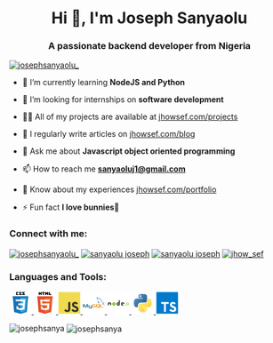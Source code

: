 <h1 align="center">Hi 👋, I'm Joseph Sanyaolu</h1>
<h3 align="center">A passionate backend developer from Nigeria</h3>

<p align="left"> <a href="https://twitter.com/josephsanyaolu_" target="blank"><img src="https://img.shields.io/twitter/follow/josephsanyaolu_?logo=twitter&style=for-the-badge" alt="josephsanyaolu_" /></a> </p>

- 🌱 I’m currently learning **NodeJS and Python**

- 🤝 I’m looking for internships on **software development**

- 👨‍💻 All of my projects are available at [jhowsef.com/projects](jhowsef.com/projects)

- 📝 I regularly write articles on [jhowsef.com/blog](jhowsef.com/blog)

- 💬 Ask me about **Javascript object oriented programming**

- 📫 How to reach me **sanyaoluj1@gmail.com**

- 📄 Know about my experiences [jhowsef.com/portfolio](jhowsef.com/portfolio)

- ⚡ Fun fact **I love bunnies🐰**

<h3 align="left">Connect with me:</h3>
<p align="left">
<a href="https://twitter.com/josephsanyaolu_" target="blank"><img align="center" src="https://raw.githubusercontent.com/rahuldkjain/github-profile-readme-generator/master/src/images/icons/Social/twitter.svg" alt="josephsanyaolu_" height="30" width="40" /></a>
<a href="https://linkedin.com/in/sanyaolu joseph" target="blank"><img align="center" src="https://raw.githubusercontent.com/rahuldkjain/github-profile-readme-generator/master/src/images/icons/Social/linked-in-alt.svg" alt="sanyaolu joseph" height="30" width="40" /></a>
<a href="https://fb.com/sanyaolu joseph" target="blank"><img align="center" src="https://raw.githubusercontent.com/rahuldkjain/github-profile-readme-generator/master/src/images/icons/Social/facebook.svg" alt="sanyaolu joseph" height="30" width="40" /></a>
<a href="https://instagram.com/jhow_sef" target="blank"><img align="center" src="https://raw.githubusercontent.com/rahuldkjain/github-profile-readme-generator/master/src/images/icons/Social/instagram.svg" alt="jhow_sef" height="30" width="40" /></a>
</p>

<h3 align="left">Languages and Tools:</h3>
<p align="left"> <a href="https://www.w3schools.com/css/" target="_blank" rel="noreferrer"> <img src="https://raw.githubusercontent.com/devicons/devicon/master/icons/css3/css3-original-wordmark.svg" alt="css3" width="40" height="40"/> </a> <a href="https://www.w3.org/html/" target="_blank" rel="noreferrer"> <img src="https://raw.githubusercontent.com/devicons/devicon/master/icons/html5/html5-original-wordmark.svg" alt="html5" width="40" height="40"/> </a> <a href="https://developer.mozilla.org/en-US/docs/Web/JavaScript" target="_blank" rel="noreferrer"> <img src="https://raw.githubusercontent.com/devicons/devicon/master/icons/javascript/javascript-original.svg" alt="javascript" width="40" height="40"/> </a> <a href="https://www.mysql.com/" target="_blank" rel="noreferrer"> <img src="https://raw.githubusercontent.com/devicons/devicon/master/icons/mysql/mysql-original-wordmark.svg" alt="mysql" width="40" height="40"/> </a> <a href="https://nodejs.org" target="_blank" rel="noreferrer"> <img src="https://raw.githubusercontent.com/devicons/devicon/master/icons/nodejs/nodejs-original-wordmark.svg" alt="nodejs" width="40" height="40"/> </a> <a href="https://www.python.org" target="_blank" rel="noreferrer"> <img src="https://raw.githubusercontent.com/devicons/devicon/master/icons/python/python-original.svg" alt="python" width="40" height="40"/> </a> <a href="https://www.typescriptlang.org/" target="_blank" rel="noreferrer"> <img src="https://raw.githubusercontent.com/devicons/devicon/master/icons/typescript/typescript-original.svg" alt="typescript" width="40" height="40"/> </a> </p>

<p><img align="left" src="https://github-readme-stats.vercel.app/api/top-langs?username=josephsanya&show_icons=true&locale=en&layout=compact" alt="josephsanya" /></p>

<p>&nbsp;<img align="center" src="https://github-readme-stats.vercel.app/api?username=josephsanya&show_icons=true&locale=en" alt="josephsanya" /></p>
